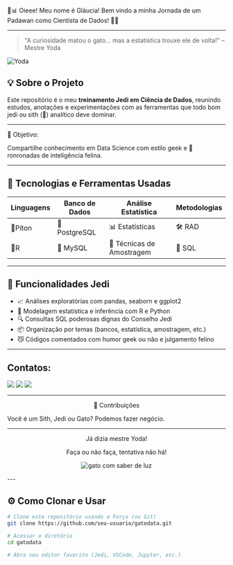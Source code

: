 🐾📊 Oieee! Meu nome é Gláucia! Bem vindo a minha Jornada de um Padawan como Cientista de Dados! 🚀🐱

---

> "A curiosidade matou o gato... mas a estatística trouxe ele de volta!" –Mestre Yoda


![Yoda](https://media2.giphy.com/media/v1.Y2lkPTc5MGI3NjExcHo0djM0YnlhZDBvNjJldTVhOTN4YXV2NzdtaWl4d2VncTU4aG9ucCZlcD12MV9pbnRlcm5hbF9naWZfYnlfaWQmY3Q9Zw/waW6pj0nLMwCY/giphy.gif)


## 💡 Sobre o Projeto



Este repositório é o meu **treinamento Jedi em Ciência de Dados**, reunindo estudos, anotações e experimentações com as ferramentas que todo bom jedi ou sith (👀) analítico deve dominar.

---


  🧶 Objetivo:
  

Compartilhe conhecimento em Data Science com estilo geek e 🐾 ronronadas de inteligência felina.


---


## 🧠 Tecnologias e Ferramentas Usadas

| Linguagens | Banco de Dados | Análise Estatística | Metodologias |
|-----------|----------------|---------------------|--------------|
| 🐍Píton | 🐘 PostgreSQL | 📊 Estatísticas | 🛠️ RAD |
| 🐾R | 🐬 MySQL | 🧪 Técnicas de Amostragem | 🚀 SQL |

---

## 🐾 Funcionalidades Jedi


- 📈 Análises exploratórias com pandas, seaborn e ggplot2
- 🧮 Modelagem estatística e inferência com R e Python
- 🔍 Consultas SQL poderosas dignas do Conselho Jedi
- 📦 Organização por temas (bancos, estatística, amostragem, etc.)
- 😼 Códigos comentados com humor geek ou não e julgamento felino

---





## Contatos:
<div>
<a href="https://instagram.com/glauciavanessa43" target="_blank"><img loading="lazy" src="https://img.shields.io/badge/-Instagram-%23E4405F?style=for-the-badge&logo=instagram&logoColor=white" target="_blank"></a>
<a href = "mailto:glaucia.vanessa42@gmail.com"><img carregando="preguiçoso" src="https://img.shields.io/badge/Gmail-D14836?style=for-the-badge&logo=gmail&logoColor=white" target="_blank"></a>
<a href="https://www.linkedin.com/in/gl%C3%A1ucia-vanessa-cientistadedados/" target="_blank"><img loading="lazy" src="https://img.shields.io/badge/-LinkedIn-%230077B5?style=for-the-badge&logo=linkedin&logoColor=white" target="_blank"></a>   
</div>

---

<div align="center">
🤝 Contribuições
</div>

Você é um Sith, Jedi ou Gato? Podemos fazer negócio.

---

<div align="center">
  
Já dizia mestre Yoda!

Faça ou não faça, tentativa não há!


![gato com saber de luz](https://media1.giphy.com/media/v1.Y2lkPTc5MGI3NjExdzA0OXJramF3Ynlzcm90ZDVwaHpwOHBmbTdhOW5zcmhqeTd1cXQzNiZlcD12MV9pbnRlcm5hbF9naWZfYnlfaWQmY3Q9Zw/q1MeAPDDMb43K/giphy.gif)


</div>
---

## ⚙️ Como Clonar e Usar

```bash
# Clone este repositório usando a Força (ou Git)
git clone https://github.com/seu-usuario/gatodata.git

# Acessar o diretório
cd gatodata

# Abra seu editor favorito (Jedi, VSCode, Jupyter, etc.)
